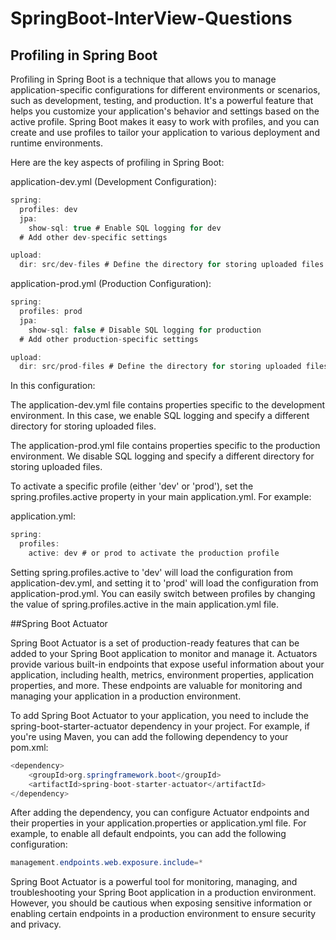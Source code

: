 # SpringBoot-InterView-Questions

## Profiling in Spring Boot
Profiling in Spring Boot is a technique that allows you to manage application-specific configurations for different environments or scenarios, such as development, testing, and production. It's a powerful feature that helps you customize your application's behavior and settings based on the active profile. Spring Boot makes it easy to work with profiles, and you can create and use profiles to tailor your application to various deployment and runtime environments.

Here are the key aspects of profiling in Spring Boot:

application-dev.yml (Development Configuration):
```java
spring:
  profiles: dev
  jpa:
    show-sql: true # Enable SQL logging for dev
  # Add other dev-specific settings

upload:
  dir: src/dev-files # Define the directory for storing uploaded files in dev

```


application-prod.yml (Production Configuration):
```java
spring:
  profiles: prod
  jpa:
    show-sql: false # Disable SQL logging for production
  # Add other production-specific settings

upload:
  dir: src/prod-files # Define the directory for storing uploaded files in production
```

In this configuration:

The application-dev.yml file contains properties specific to the development environment. In this case, we enable SQL logging and specify a different directory for storing uploaded files.

The application-prod.yml file contains properties specific to the production environment. We disable SQL logging and specify a different directory for storing uploaded files.

To activate a specific profile (either 'dev' or 'prod'), set the spring.profiles.active property in your main application.yml. For example:

application.yml:

```java
spring:
  profiles:
    active: dev # or prod to activate the production profile
```
Setting spring.profiles.active to 'dev' will load the configuration from application-dev.yml, and setting it to 'prod' will load the configuration from application-prod.yml. You can easily switch between profiles by changing the value of spring.profiles.active in the main application.yml file.

##Spring Boot Actuator

Spring Boot Actuator is a set of production-ready features that can be added to your Spring Boot application to monitor and manage it. Actuators provide various built-in endpoints that expose useful information about your application, including health, metrics, environment properties, application properties, and more. These endpoints are valuable for monitoring and managing your application in a production environment.

To add Spring Boot Actuator to your application, you need to include the spring-boot-starter-actuator dependency in your project. For example, if you're using Maven, you can add the following dependency to your pom.xml:
```java
<dependency>
    <groupId>org.springframework.boot</groupId>
    <artifactId>spring-boot-starter-actuator</artifactId>
</dependency>
```
After adding the dependency, you can configure Actuator endpoints and their properties in your application.properties or application.yml file. For example, to enable all default endpoints, you can add the following configuration:

```java
management.endpoints.web.exposure.include=*
```
Spring Boot Actuator is a powerful tool for monitoring, managing, and troubleshooting your Spring Boot application in a production environment. However, you should be cautious when exposing sensitive information or enabling certain endpoints in a production environment to ensure security and privacy.
